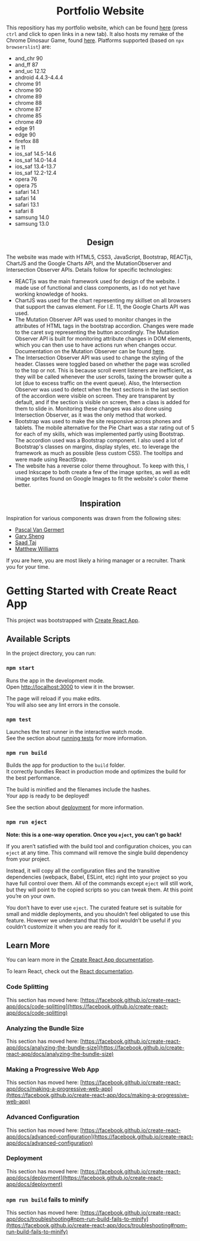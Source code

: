 <h1 align = "center">
  Portfolio Website
</h1>
<p>
  This repositiory has my portfolio website, which can be found <a href = "https://s4sikdar.github.io/" target="_blank">here</a> (press <code>ctrl</code> and click to open links 
  in a new tab). It also hosts my remake of the Chrome Dinosaur Game, found 
  <a href = "https://s4sikdar.github.io/new_old_website/chrome_dino_run/Dino_game.html" target="_blank">here</a>. Platforms supported (based on <code>npx browserslist</code>) 
  are:
  <ul>
    <li>and_chr 90</li>
    <li>and_ff 87</li>
    <li>and_uc 12.12</li>
    <li>android 4.4.3-4.4.4</li>
    <li>chrome 91</li>
    <li>chrome 90</li>
    <li>chrome 89</li>
    <li>chrome 88</li>
    <li>chrome 87</li>
    <li>chrome 85</li>
    <li>chrome 49</li>
    <li>edge 91</li>
    <li>edge 90</li>
    <li>firefox 88</li>
    <li>ie 11</li>
    <li>ios_saf 14.5-14.6</li>
    <li>ios_saf 14.0-14.4</li>
    <li>ios_saf 13.4-13.7</li>
    <li>ios_saf 12.2-12.4</li>
    <li>opera 76</li>
    <li>opera 75</li>
    <li>safari 14.1</li>
    <li>safari 14</li>
    <li>safari 13.1</li>
    <li>safari 8</li>
    <li>samsung 14.0</li>
    <li>samsung 13.0</li>
  </ul>
</p>
<h2 align = "center">Design</h2>
<p>
  The website was made with HTML5, CSS3, JavaScript, Bootstrap, REACTjs, ChartJS and the Google Charts API, and the MutationObserver and Intersection Observer APIs. 
  Details follow for specific technologies:
  <ul>
    <li>
      REACTjs was the main framework used for design of the website. I made use of functional and class components, as I do not yet have working knowledge of hooks.
    </li>
    <li> 
      ChartJS was used for the chart representing my skillset on all browsers that support the canvas element. For I.E. 11, the Google Charts API was used.
    </li>
    <li> 
      The Mutation Observer API was used to monitor changes in the attributes of HTML tags in the bootstrap accordion. 
      Changes were made to the caret svg representing the button accordingly.
      The Mutation Observer API is built for monitoring attribute changes in DOM elements, which you can then use to have actions run when changes occur. 
      Documentation on the Mutation Observer can be found <a href = "https://developer.mozilla.org/en-US/docs/Web/API/MutationObserver" target="_blank">here</a>.
    </li>
    <li> 
      The Intersection Observer API was used to change the styling of the header. Classes were toggled based on whether the page was scrolled to the top or not. 
      This is because scroll event listeners are inefficient, as they will be called whenever the user scrolls, taxing the browser quite a lot 
      (due to excess traffic on the event queue). Also, the Intersection Observer was used to detect when the text sections in the last section of the accordion were visible 
      on screen. They are transparent by default, and if the section is visible on screen, then a class is added for them to slide in. Monitoring these changes was also done 
      using Intersection Observer, as it was the only method that worked.
    </li>
    <li> 
      Bootstrap was used to make the site responsive across phones and tablets. The mobile alternative for the Pie Chart was a star rating out of 5 for each of my skills, 
      which was implemented partly using Bootstrap. The accordion used was a Bootstrap component. I also used a lot of Bootstrap's classes on margins, display styles, etc. 
      to leverage the framework as much as possible (less custom CSS). The tooltips and were made using ReactStrap.
    </li>
    <li>
     The website has a reverse color theme throughout. To keep with this, I used Inkscape to both create a few of the image sprites, as well as edit image sprites found on 
     Google Images to fit the website's color theme better.
    </li>
  </ul>
</p>
<h2 align = "center">Inspiration</h2>
<p>
  Inspiration for various components was drawn from the following sites:
  <ul>
    <li><a href = "http://www.pascalvangemert.nl/" target="_blank">Pascal Van Germert</a></li>
    <li><a href = "http://www.garysheng.com/" target="_blank">Gary Sheng</a></li>
    <li><a href = "https://sjt00.github.io/" target="_blank">Saad Taj</a></li>
    <li><a href = "http://findmatthew.com/" target="_blank">Matthew Williams</a></li>
  </ul>
</p>
<p> 
  If you are here, you are most likely a hiring manager or a recruiter. Thank you for your time. 
</p>

# Getting Started with Create React App

This project was bootstrapped with [Create React App](https://github.com/facebook/create-react-app).

## Available Scripts

In the project directory, you can run:

### `npm start`

Runs the app in the development mode.\
Open [http://localhost:3000](http://localhost:3000) to view it in the browser.

The page will reload if you make edits.\
You will also see any lint errors in the console.

### `npm test`

Launches the test runner in the interactive watch mode.\
See the section about [running tests](https://facebook.github.io/create-react-app/docs/running-tests) for more information.

### `npm run build`

Builds the app for production to the `build` folder.\
It correctly bundles React in production mode and optimizes the build for the best performance.

The build is minified and the filenames include the hashes.\
Your app is ready to be deployed!

See the section about [deployment](https://facebook.github.io/create-react-app/docs/deployment) for more information.

### `npm run eject`

**Note: this is a one-way operation. Once you `eject`, you can’t go back!**

If you aren’t satisfied with the build tool and configuration choices, you can `eject` at any time. This command will remove the single build dependency from your project.

Instead, it will copy all the configuration files and the transitive dependencies (webpack, Babel, ESLint, etc) right into your project so you have full control over them. All of the commands except `eject` will still work, but they will point to the copied scripts so you can tweak them. At this point you’re on your own.

You don’t have to ever use `eject`. The curated feature set is suitable for small and middle deployments, and you shouldn’t feel obligated to use this feature. However we understand that this tool wouldn’t be useful if you couldn’t customize it when you are ready for it.

## Learn More

You can learn more in the [Create React App documentation](https://facebook.github.io/create-react-app/docs/getting-started).

To learn React, check out the [React documentation](https://reactjs.org/).

### Code Splitting

This section has moved here: [https://facebook.github.io/create-react-app/docs/code-splitting](https://facebook.github.io/create-react-app/docs/code-splitting)

### Analyzing the Bundle Size

This section has moved here: [https://facebook.github.io/create-react-app/docs/analyzing-the-bundle-size](https://facebook.github.io/create-react-app/docs/analyzing-the-bundle-size)

### Making a Progressive Web App

This section has moved here: [https://facebook.github.io/create-react-app/docs/making-a-progressive-web-app](https://facebook.github.io/create-react-app/docs/making-a-progressive-web-app)

### Advanced Configuration

This section has moved here: [https://facebook.github.io/create-react-app/docs/advanced-configuration](https://facebook.github.io/create-react-app/docs/advanced-configuration)

### Deployment

This section has moved here: [https://facebook.github.io/create-react-app/docs/deployment](https://facebook.github.io/create-react-app/docs/deployment)

### `npm run build` fails to minify

This section has moved here: [https://facebook.github.io/create-react-app/docs/troubleshooting#npm-run-build-fails-to-minify](https://facebook.github.io/create-react-app/docs/troubleshooting#npm-run-build-fails-to-minify)

